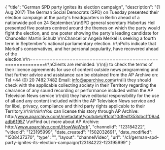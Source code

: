 {
    "title": "German SPD party ignites its election campaign",
    "description": "(1 Aug 2017) The German Social Democrats (SPD) on Tuesday presented their election campaign at the party's headquarters in Berlin ahead of a nationwide poll on 24 September.\r\nSPD general secretary Hubertus Heil presented five posters centred around the themes on which the party would fight the election, and one poster showing the party's leading candidate for Chancellor Martin Schulz \r\nChancellor Angela Merkel is seeking a fourth term in September's national parliamentary election. \r\nPolls indicate that Merkel's conservatives, and her personal popularity, have recovered ahead of the election.\r\n===========================================================\r\nClients are reminded: \r\n(i) to check the terms of their licence agreements for use of content outside news programming and that further advice and assistance can be obtained from the AP Archive on: Tel +44 (0) 20 7482 7482 Email: info@aparchive.com\r\n(ii) they should check with the applicable collecting society in their Territory regarding the clearance of any sound recording or performance included within the AP Television News service \r\n(iii) they have editorial responsibility for the use of all and any content included within the AP Television News service and for libel, privacy, compliance and third party rights applicable to their Territory.\r\n\r\n\r\nYou can license this story through AP Archive: http:\/\/www.aparchive.com\/metadata\/youtube\/81cbf10dfedf353dbc1f09a4adb61957 \r\nFind out more about AP Archive: http:\/\/www.aparchive.com\/HowWeWork",
    "channelid": "123184222",
    "videoid": "123195999",
    "date_created": "1502032691",
    "date_modified": "1508437370",
    "type": "",
    "layout": "channelVideo",
    "url": "\/c1\/german-spd-party-ignites-its-election-campaign\/123184222-123195999"
}